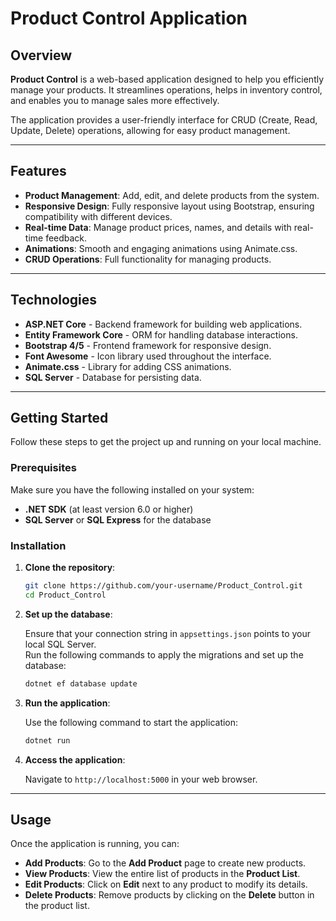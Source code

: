# Product Control Application

## Overview

**Product Control** is a web-based application designed to help you efficiently manage your products. It streamlines operations, helps in inventory control, and enables you to manage sales more effectively.

The application provides a user-friendly interface for CRUD (Create, Read, Update, Delete) operations, allowing for easy product management.

---

## Features

- **Product Management**: Add, edit, and delete products from the system.
- **Responsive Design**: Fully responsive layout using Bootstrap, ensuring compatibility with different devices.
- **Real-time Data**: Manage product prices, names, and details with real-time feedback.
- **Animations**: Smooth and engaging animations using Animate.css.
- **CRUD Operations**: Full functionality for managing products.

---

## Technologies

- **ASP.NET Core** - Backend framework for building web applications.
- **Entity Framework Core** - ORM for handling database interactions.
- **Bootstrap 4/5** - Frontend framework for responsive design.
- **Font Awesome** - Icon library used throughout the interface.
- **Animate.css** - Library for adding CSS animations.
- **SQL Server** - Database for persisting data.

---

## Getting Started

Follow these steps to get the project up and running on your local machine.

### Prerequisites

Make sure you have the following installed on your system:

- **.NET SDK** (at least version 6.0 or higher)
- **SQL Server** or **SQL Express** for the database

### Installation

1. **Clone the repository**:

    ```bash
    git clone https://github.com/your-username/Product_Control.git
    cd Product_Control
    ```

2. **Set up the database**:

    Ensure that your connection string in `appsettings.json` points to your local SQL Server.  
    Run the following commands to apply the migrations and set up the database:

    ```bash
    dotnet ef database update
    ```

3. **Run the application**:

    Use the following command to start the application:

    ```bash
    dotnet run
    ```

4. **Access the application**:

    Navigate to `http://localhost:5000` in your web browser.

---

## Usage

Once the application is running, you can:

- **Add Products**: Go to the **Add Product** page to create new products.
- **View Products**: View the entire list of products in the **Product List**.
- **Edit Products**: Click on **Edit** next to any product to modify its details.
- **Delete Products**: Remove products by clicking on the **Delete** button in the product list.



